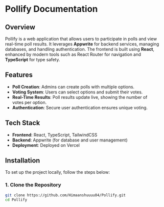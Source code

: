 # Pollify Documentation

## Overview

Pollify is a web application that allows users to participate in polls and view real-time poll results. It leverages **Appwrite** for backend services, managing databases, and handling authentication. The frontend is built using **React**, enhanced by modern tools such as React Router for navigation and **TypeScript** for type safety.

## Features
- **Poll Creation**: Admins can create polls with multiple options.
- **Voting System**: Users can select options and submit their votes.
- **Real-Time Results**: Poll results update live, showing the number of votes per option.
- **Authentication**: Secure user authentication ensures unique voting.

## Tech Stack
- **Frontend**: React, TypeScript, TailwindCSS
- **Backend**: Appwrite (for database and user management)
- **Deployment**: Deployed on Vercel

## Installation

To set up the project locally, follow the steps below:

### 1. Clone the Repository
```bash
git clone https://github.com/Himaanshuuuu04/Pollify.git
cd Pollify
